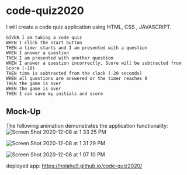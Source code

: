 # code-quiz2020

I will create a code quiz application using HTML, CSS , JAVASCRIPT.

```
GIVEN I am taking a code quiz
WHEN I click the start button
THEN a timer starts and I am presented with a question
WHEN I answer a question
THEN I am presented with another question
WHEN I answer a question incorrectly, Score will be subtracted from Score (-10)
THEN time is subtracted from the clock (-20 seconds)
WHEN all questions are answered or the timer reaches 0
THEN the game is over
WHEN the game is over
THEN I can save my initials and score
```


## Mock-Up

The following animation demonstrates the application functionality:
![Screen Shot 2020-12-08 at 1 33 25 PM](https://user-images.githubusercontent.com/70487513/101525958-080f6a80-395a-11eb-99f7-66e794fcf981.png)


![Screen Shot 2020-12-08 at 1 31 29 PM](https://user-images.githubusercontent.com/70487513/101525781-bc5cc100-3959-11eb-8dde-88176d547379.png)

![Screen Shot 2020-12-08 at 1 07 10 PM](https://user-images.githubusercontent.com/70487513/101524990-ae5a7080-3958-11eb-8057-88199b58776a.png)


deployed app:  https://holahu9.github.io/code-quiz2020/
